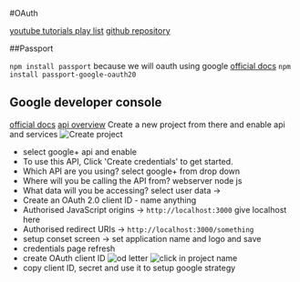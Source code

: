 #OAuth

[youtube tutorials play list](https://www.youtube.com/watch?v=kDhYUPcDS28&list=PL4cUxeGkcC9jdm7QX143aMLAqyM-jTZ2x&index=5)
[github repository](https://github.com/iamshaunjp/oauth-playlist/tree/lesson-4)

##Passport

```npm install passport```
because we will oauth using google [official docs](http://www.passportjs.org/packages/passport-google-oauth20/)
```npm install passport-google-oauth20```

## Google developer console

[official docs](https://console.cloud.google.com/) [api overview](https://console.cloud.google.com/apis/dashboard?project=oauth-nodejs-234321&folder=)
Create a new project from there and enable api and services 
![Create project](/img/project.PNG)
 - select google+ api and enable 
 - To use this API, Click 'Create credentials' to get started.
 - Which API are you using? select google+ from drop down
 - Where will you be calling the API from? webserver node js
 - What data will you be accessing? select user data -> 
 - Create an OAuth 2.0 client ID - name anything 
 - Authorised JavaScript origins -> ```http://localhost:3000``` give localhost here
 - Authorised redirect URIs -> ```http://localhost:3000/something``` 
 - setup conset screen -> set application name and logo and save
 - credentials page refresh
 - create OAuth client ID
 ![od letter](/img/project2.PNG)
 ![click in project name](/img/project3.PNG)
 - copy client ID, secret and use it to setup google strategy